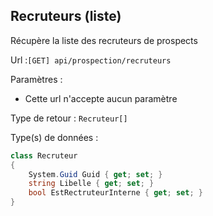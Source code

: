 ## <span id='obtenirrecruteurs'>Recruteurs (liste)</span>

Récupère la liste des recruteurs de prospects

Url :`[GET] api/prospection/recruteurs`

Paramètres : 

- Cette url n'accepte aucun paramètre

Type de retour : `Recruteur[]`

Type(s) de données :

```csharp
class Recruteur
{
	System.Guid Guid { get; set; }
	string Libelle { get; set; }
	bool EstRectruteurInterne { get; set; }
}

```

